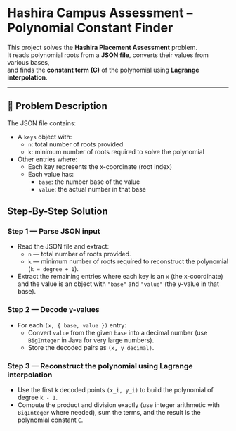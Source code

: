 # Hashira Campus Assessment – Polynomial Constant Finder

This project solves the **Hashira Placement Assessment** problem.  
It reads polynomial roots from a **JSON file**, converts their values from various bases,  
and finds the **constant term (C)** of the polynomial using **Lagrange interpolation**.

---

## 🧮 Problem Description

The JSON file contains:
- A `keys` object with:
  - `n`: total number of roots provided
  - `k`: minimum number of roots required to solve the polynomial
- Other entries where:
  - Each key represents the x-coordinate (root index)
  - Each value has:
    - `base`: the number base of the value
    - `value`: the actual number in that base
   
## Step-By-Step Solution

### Step 1 — Parse JSON input
- Read the JSON file and extract:
  - `n` — total number of roots provided.
  - `k` — minimum number of roots required to reconstruct the polynomial (`k = degree + 1`).
- Extract the remaining entries where each key is an `x` (the x-coordinate) and the value is an object with `"base"` and `"value"` (the y-value in that base).

### Step 2 — Decode y-values
- For each `(x, { base, value })` entry:
  - Convert `value` from the given `base` into a decimal number (use `BigInteger` in Java for very large numbers).
  - Store the decoded pairs as `(x, y_decimal)`.

### Step 3 — Reconstruct the polynomial using Lagrange interpolation
- Use the first `k` decoded points `(x_i, y_i)` to build the polynomial of degree `k - 1`.
- Compute the product and division exactly (use integer arithmetic with `BigInteger` where needed), sum the terms, and the result is the polynomial constant `C`.

